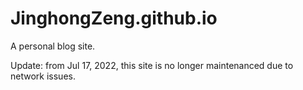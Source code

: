 # JinghongZeng.github.io
A personal blog site.

Update: from Jul 17, 2022, this site is no longer maintenanced due to network issues.
